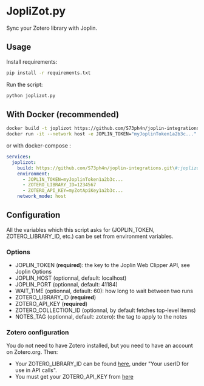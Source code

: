 # JopliZot.py
Sync your Zotero library with Joplin.

## Usage
Install requirements:
```bash
pip install -r requirements.txt
```

Run the script:
```bash
python joplizot.py
```

## With Docker (recommended)
```sh
docker build -t joplizot https://github.com/S73ph4n/joplin-integrations.git\#:joplizot
docker run -it --network host -e JOPLIN_TOKEN="myJoplinToken1a2b3c..." -e ZOTERO_LIBRARY_ID=1234567 -e ZOTERO_API_KEY="myZotApiKey1a2b3c" joplizot
```

or with docker-compose :

```yaml
services:
  joplizot:
    build: https://github.com/S73ph4n/joplin-integrations.git\#:joplizot
    environment:
      - JOPLIN_TOKEN=myJoplinToken1a2b3c...
      - ZOTERO_LIBRARY_ID=1234567
      - ZOTERO_API_KEY=myZotApiKey1a2b3c...
    network_mode: host
```

## Configuration
All the variables which this script asks for (JOPLIN\_TOKEN, ZOTERO\_LIBRARY\_ID, etc.) can be set from environment variables.

### Options
* JOPLIN\_TOKEN (**required**): the key to the Joplin Web Clipper API, see Joplin Options
* JOPLIN\_HOST (optionnal, default: localhost)
* JOPLIN\_PORT (optionnal, default: 41184)
* WAIT\_TIME (optionnal, default: 60): how long to wait between two runs
* ZOTERO\_LIBRARY\_ID (**required**)
* ZOTERO\_API\_KEY (**required**)
* ZOTERO\_COLLECTION\_ID (optionnal, by default fetches top-level items)
* NOTES\_TAG (optionnal, default: zotero): the tag to apply to the notes

### Zotero configuration
You do not need to have Zotero installed, but you need to have an account on Zotero.org. Then:
* Your ZOTERO\_LIBRARY\_ID can be found [here](https://www.zotero.org/settings/keys), under "Your userID for use in API calls".
* You must get your ZOTERO\_API\_KEY from [here](https://www.zotero.org/settings/keys/new)
